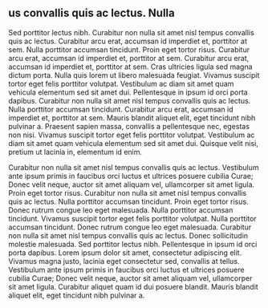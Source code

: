 ## us convallis quis ac lectus. Nulla

Sed porttitor lectus nibh. Curabitur non nulla sit amet nisl tempus convallis quis ac lectus. Curabitur arcu erat, accumsan id imperdiet et, porttitor at sem. Nulla porttitor accumsan tincidunt. Proin eget tortor risus. Curabitur arcu erat, accumsan id imperdiet et, porttitor at sem. Curabitur arcu erat, accumsan id imperdiet et, porttitor at sem. Cras ultricies ligula sed magna dictum porta. Nulla quis lorem ut libero malesuada feugiat. Vivamus suscipit tortor eget felis porttitor volutpat. Vestibulum ac diam sit amet quam vehicula elementum sed sit amet dui. Pellentesque in ipsum id orci porta dapibus. Curabitur non nulla sit amet nisl tempus convallis quis ac lectus. Nulla porttitor accumsan tincidunt. Curabitur arcu erat, accumsan id imperdiet et, porttitor at sem. Mauris blandit aliquet elit, eget tincidunt nibh pulvinar a. Praesent sapien massa, convallis a pellentesque nec, egestas non nisi. Vivamus suscipit tortor eget felis porttitor volutpat. Vestibulum ac diam sit amet quam vehicula elementum sed sit amet dui. Quisque velit nisi, pretium ut lacinia in, elementum id enim.

Curabitur non nulla sit amet nisl tempus convallis quis ac lectus. Vestibulum ante ipsum primis in faucibus orci luctus et ultrices posuere cubilia Curae; Donec velit neque, auctor sit amet aliquam vel, ullamcorper sit amet ligula. Proin eget tortor risus. Curabitur non nulla sit amet nisl tempus convallis quis ac lectus. Nulla porttitor accumsan tincidunt. Proin eget tortor risus. Donec rutrum congue leo eget malesuada. Nulla porttitor accumsan tincidunt. Vivamus suscipit tortor eget felis porttitor volutpat. Nulla porttitor accumsan tincidunt. Donec rutrum congue leo eget malesuada. Curabitur non nulla sit amet nisl tempus convallis quis ac lectus. Donec sollicitudin molestie malesuada. Sed porttitor lectus nibh. Pellentesque in ipsum id orci porta dapibus. Lorem ipsum dolor sit amet, consectetur adipiscing elit. Vivamus magna justo, lacinia eget consectetur sed, convallis at tellus. Vestibulum ante ipsum primis in faucibus orci luctus et ultrices posuere cubilia Curae; Donec velit neque, auctor sit amet aliquam vel, ullamcorper sit amet ligula. Curabitur aliquet quam id dui posuere blandit. Mauris blandit aliquet elit, eget tincidunt nibh pulvinar a.